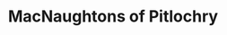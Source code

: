 ---
title: "MacNaughtons of Pitlochry"
url: /pitlochry/macnaughtons-of-pitlochry-station-road/
shop: clothes
---